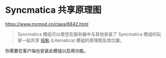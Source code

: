 # Syncmatica 共享原理图

https://www.mcmod.cn/class/6842.html

> Syncmatica 模组可以使您在服务器中与其他安装了 Syncmatica 模组的玩家一起共享 [投影](https://www.mcmod.cn/class/2261.html) (Litematica) 模组的原理图及其位置。

你需要在客户端也安装此模组以启用功能。